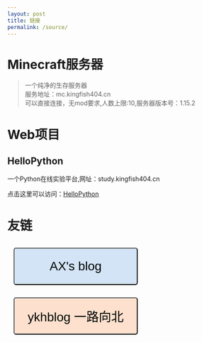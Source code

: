 ```yaml
---
layout: post
title: 链接
permalink: /source/
---
```


# Minecraft服务器

>一个纯净的生存服务器  
>服务地址：mc.kingfish404.cn  
>可以直接连接，无mod要求,人数上限:10,服务器版本号：1.15.2  

# Web项目

## HelloPython

一个Python在线实验平台,网址：study.kingfish404.cn

点击这里可以访问：[HelloPython](https://study.kingfish404.cn)

# 友链


<style>

    button{
        width:10em;
        height:3em;
        font-size:2em;
        background-color:white;
        border-radius:5px;
        margin:0.5em;
        cursor:pointer;
    }
    .friendLinks{
        margin-bottom:20px;
    }
</style>
<div class="friendLinks">

<a href="https://xgpax.top" target="_blank">
<button style="background-color:rgba(37,126,208,0.2)">
    AX&#039;s blog
</button>
</a>

<a href="https://khany.top" target="_blank">
<button style="background-color:rgba(249,105,14,0.2)">
    ykhblog 一路向北
</button>
</a>

</div>
